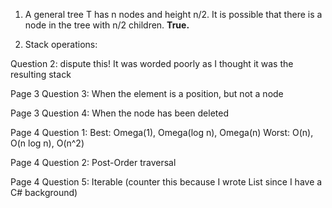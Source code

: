 1. A general tree T has n nodes and height n/2. It is possible that there is a node in the tree with n/2 children. **True.** 

2. Stack operations:

Question 2: dispute this! It was worded poorly as I thought it was the resulting stack 

Page 3 Question 3:
When the element is a position, but not a node

Page 3 Question 4: 
When the node has been deleted 

Page 4 Question 1:
Best: Omega(1), Omega(log n), Omega(n)
Worst: O(n), O(n log n), O(n^2)

Page 4 Question 2: 
Post-Order traversal

Page 4 Question 5:
Iterable (counter this because I wrote List<Position> since I have a C# background)
